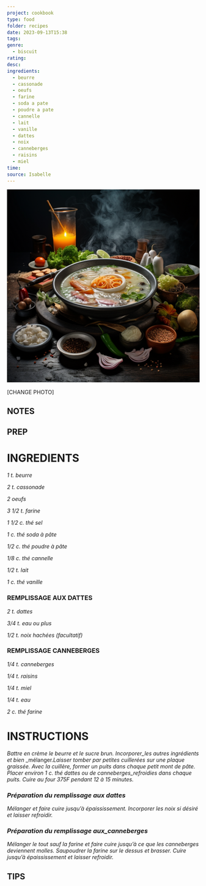 ```yaml
---
project: cookbook
type: food
folder: recipes
date: 2023-09-13T15:38
tags: 
genre:
  - biscuit
rating: 
desc: 
ingredients:
  - beurre
  - cassonade
  - oeufs
  - farine
  - soda a pate
  - poudre a pate
  - cannelle
  - lait
  - vanille
  - dattes
  - noix
  - canneberges
  - raisins
  - miel
time: 
source: Isabelle
---
```


![IMAGE](_default.png)


[CHANGE PHOTO]


## NOTES




## PREP


# INGREDIENTS

_1 t. beurre_

_2 t. cassonade_

_2 oeufs_

_3 1/2 t. farine_

_1 1/2 c. thé sel_

_1 c. thé soda à pâte_

_1/2 c. thé poudre à pâte_

_1/8 c. thé cannelle_

_1/2 t. lait_

_1 c. thé vanille_



### REMPLISSAGE AUX DATTES

_2 t. dattes_

_3/4 t. eau ou plus_

_1/2 t. noix hachées (facultatif)_


### REMPLISSAGE CANNEBERGES

_1/4 t. canneberges_

_1/4 t. raisins_

_1/4 t. miel_

_1/4 t. eau_

_2 c. thé farine_




# INSTRUCTIONS

_Battre en crème le beurre et le sucre brun._
_Incorporer_les autres ingrédients et bien_
_mélanger._Laisser tomber par petites cuillerées_
_sur une plaque graissée. Avec la cuillère,_
_former un puits dans chaque petit mont de_
_pâte. Placer environ 1 c. thé dattes ou de_
_canneberges_refroidies dans chaque puits._
_Cuire au four 375F pendant 12 à 15 minutes._

### _Préparation du remplissage aux dattes_

_Mélanger et faire cuire jusqu’à épaississement._
_Incorporer les noix si désiré et laisser refroidir._

### _Préparation du remplissage aux_canneberges_

_Mélanger le tout sauf la farine et faire cuire_
_jusqu’à ce que les canneberges deviennent_
_molles. Saupoudrer la farine sur le dessus et_
_brasser. Cuire jusqu’à épaississement et laisser_
_refroidir._






## TIPS



